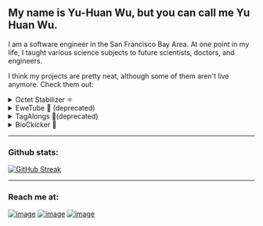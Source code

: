 ## My name is Yu-Huan Wu, but you can call me Yu Huan Wu.

I am a software engineer in the San Francisco Bay Area. At one point in my life, I taught various science subjects to future scientists, doctors, and engineers. 

I think my projects are pretty neat, although some of them aren't live anymore. Check them out:

<details closed>
  <summary>Octet Stabilizer ⚛️</summary>
  <br>

<a href="https://github.com/Yu-HuanWu/Octet_stabilizer#readme" title="Octet" target="_blank">
    <img alt src="https://github.com/Yu-HuanWu/Octet_stabilizer/blob/main/octet.png?raw=true" style="width: 300px;">
</a>

Technologies used:

![JavaScript](https://img.shields.io/badge/javascript-%23323330.svg?style=for-the-badge&logo=javascript&logoColor=%23F7DF1E) ![HTML5](https://img.shields.io/badge/html5-%23E34F26.svg?style=for-the-badge&logo=html5&logoColor=white) ![Webpack](https://img.shields.io/badge/webpack-%238DD6F9.svg?style=for-the-badge&logo=webpack&logoColor=black) ![NPM](https://img.shields.io/badge/NPM-%23000000.svg?style=for-the-badge&logo=npm&logoColor=white)

</details>

<details closed>
  <summary>EweTube 🐑 (deprecated)</summary>
  <br>

<a href="https://github.com/Yu-HuanWu/EweTube#readme" title="Ewetube" target="_blank">
    <img alt src="https://github.com/Yu-HuanWu/EweTube/blob/main/app/assets/images/ewetube.png?raw=true" style="width: 300px;">
</a>

Technologies used:

![Ruby](https://img.shields.io/badge/ruby-%23CC342D.svg?style=for-the-badge&logo=ruby&logoColor=white) ![Rails](https://img.shields.io/badge/rails-%23CC0000.svg?style=for-the-badge&logo=ruby-on-rails&logoColor=white) ![React](https://img.shields.io/badge/react-%2320232a.svg?style=for-the-badge&logo=react&logoColor=%2361DAFB) ![Redux](https://img.shields.io/badge/redux-%23593d88.svg?style=for-the-badge&logo=redux&logoColor=white) ![HTML5](https://img.shields.io/badge/html5-%23E34F26.svg?style=for-the-badge&logo=html5&logoColor=white) ![CSS3](https://img.shields.io/badge/css3-%231572B6.svg?style=for-the-badge&logo=css3&logoColor=white) ![SASS](https://img.shields.io/badge/SASS-hotpink.svg?style=for-the-badge&logo=SASS&logoColor=white) ![Postgres](https://img.shields.io/badge/postgres-%23316192.svg?style=for-the-badge&logo=postgresql&logoColor=white) ![Heroku](https://img.shields.io/badge/heroku-%23430098.svg?style=for-the-badge&logo=heroku&logoColor=white) ![AWS](https://img.shields.io/badge/AWS-%23FF9900.svg?style=for-the-badge&logo=amazon-aws&logoColor=white)

</details>
  
<details closed>
  <summary>TagAlongs 🍪(deprecated)</summary>
  <br>

<a href="https://github.com/Yu-HuanWu/TagAlongs#readme" title="Tagalongs" target="_blank">
    <img alt src="https://github.com/Yu-HuanWu/TagAlongs/blob/main/frontend/public/tagalongsImg.png?raw=true" style="width: 300px;">
</a>

Technologies used:

![MongoDB](https://img.shields.io/badge/MongoDB-%234ea94b.svg?style=for-the-badge&logo=mongodb&logoColor=white) ![Express.js](https://img.shields.io/badge/express.js-%23404d59.svg?style=for-the-badge&logo=express&logoColor=%2361DAFB) ![React](https://img.shields.io/badge/react-%2320232a.svg?style=for-the-badge&logo=react&logoColor=%2361DAFB) ![NodeJS](https://img.shields.io/badge/node.js-6DA55F?style=for-the-badge&logo=node.js&logoColor=white) ![SASS](https://img.shields.io/badge/SASS-hotpink.svg?style=for-the-badge&logo=SASS&logoColor=white) ![Heroku](https://img.shields.io/badge/heroku-%23430098.svg?style=for-the-badge&logo=heroku&logoColor=white)

</details>

<details closed>
  <summary>BioCkicker 🦠</summary>
  <br>

<a href="https://yu-huanwu.github.io/bioclicker/" title="biockicker" target="_blank">
    <img alt src="https://github.com/Yu-HuanWu/EweTube/blob/main/app/assets/images/ewetube.png?raw=true" style="width: 300px;">
</a>

Technologies used:

![React](https://img.shields.io/badge/react-%2320232a.svg?style=for-the-badge&logo=react&logoColor=%2361DAFB) ![Redux](https://img.shields.io/badge/redux-%23593d88.svg?style=for-the-badge&logo=redux&logoColor=white) ![HTML5](https://img.shields.io/badge/html5-%23E34F26.svg?style=for-the-badge&logo=html5&logoColor=white) ![CSS3](https://img.shields.io/badge/css3-%231572B6.svg?style=for-the-badge&logo=css3&logoColor=white) ![SASS](https://img.shields.io/badge/SASS-hotpink.svg?style=for-the-badge&logo=SASS&logoColor=white)

</details>

---

### Github stats:

<!-- [![GitHub stats](https://github-readme-stats.vercel.app/api?username=Yu-HuanWu&count_private=true&show_icons=true&theme=gotham)](https://www.yu-huanwu.com/) [![Top Languages](https://github-readme-stats.vercel.app/api/top-langs/?username=Yu-HuanWu&count_private=true&show_icons=true&theme=gotham)](https://www.yu-huanwu.com/) -->
[![GitHub Streak](https://streak-stats.demolab.com/?user=Yu-HuanWu&theme=dark)](https://www.yu-huanwu.com/)

---
### Reach me at:
[![image](https://img.shields.io/badge/LinkedIn-0077B5?style=for-the-badge&logo=linkedin&logoColor=white)](https://www.linkedin.com/in/yu-huan-wu/)
[![image](https://img.shields.io/badge/Gmail-D14836?style=for-the-badge&logo=gmail&logoColor=white)](mailto:yuhuanhwu+github@gmail.com)
[![image](https://img.shields.io/badge/AngelList-b6b9b9?style=for-the-badge&logo=AngelList&logoColor=black)](https://angel.co/u/yu-huan-wu)

